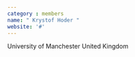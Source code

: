 ```yaml
---
category : members
name: " Krystof Hoder " 
website: '#'
---
```

University of Manchester
United Kingdom

